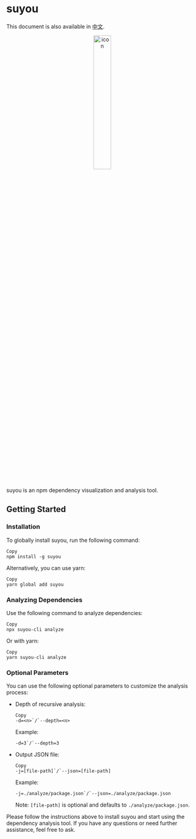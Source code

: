 # suyou

This document is also available in [中文](./README.zh_CN.md).

<p align="center"> <img src="https://s2.loli.net/2023/08/29/Xcb4AKrTDE7gPfk.png" alt="icon" width="30%" /> </p>

suyou is an npm dependency visualization and analysis tool.

## Getting Started

### Installation

To globally install suyou, run the following command:

```shell
Copy
npm install -g suyou
```

Alternatively, you can use yarn:

```shell
Copy
yarn global add suyou
```

### Analyzing Dependencies

Use the following command to analyze dependencies:

```shell
Copy
npx suyou-cli analyze
```

Or with yarn:

```shell
Copy
yarn suyou-cli analyze
```

### Optional Parameters

You can use the following optional parameters to customize the analysis process:

-   Depth of recursive analysis:

    ```shell
    Copy
    -d=<n>`/`--depth=<n>
    ```

    Example:

    ```shell
    -d=3`/`--depth=3
    ```

-   Output JSON file:

    ```shell
    Copy
    -j=[file-path]`/`--json=[file-path]
    ```

    Example:

    ```shell
    -j=./analyze/package.json`/`--json=./analyze/package.json
    ```

    Note: `[file-path]` is optional and defaults to `./analyze/package.json`.

Please follow the instructions above to install suyou and start using the dependency analysis tool. If you have any questions or need further assistance, feel free to ask.
